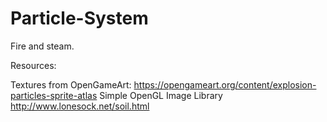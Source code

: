 # Particle-System

Fire and steam.

Resources:

Textures from OpenGameArt: https://opengameart.org/content/explosion-particles-sprite-atlas
Simple OpenGL Image Library http://www.lonesock.net/soil.html
